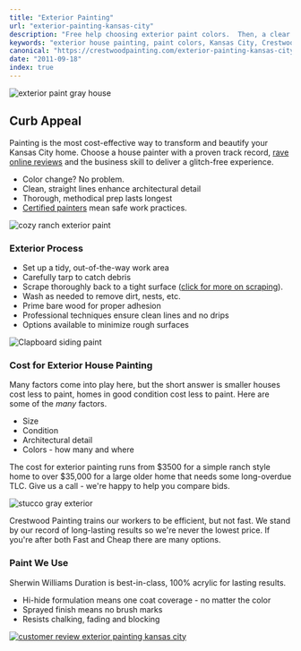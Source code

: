 ```yaml
---
title: "Exterior Painting"
url: "exterior-painting-kansas-city"
description: "Free help choosing exterior paint colors.  Then, a clear proposal, prompt workers, on-time completion. Call us today for a No Drips, No Drama experience."
keywords: "exterior house painting, paint colors, Kansas City, Crestwood Painting, Leawood, Mission Hills, Prairie Village,"
canonical: "https://crestwoodpainting.com/exterior-painting-kansas-city/"
date: "2011-09-18"
index: true
---
```


![exterior paint gray house](/images/exterior/midcentury-front.jpg)

## Curb Appeal

Painting is the most cost-effective way to transform and beautify your Kansas City home. Choose a house painter with a proven track record, [rave online reviews](/reviews/) and the business skill to deliver a glitch-free experience.

- Color change? No problem.
- Clean, straight lines enhance architectural detail
- Thorough, methodical prep lasts longest
- [Certified painters](/lead-paint-certification-important/) mean safe work practices.

![cozy ranch exterior paint](/images/exterior/clapboard-deepgreen.jpg)

### Exterior Process

- Set up a tidy, out-of-the-way work area
- Carefully tarp to catch debris
- Scrape thoroughly back to a tight surface ([click for more on scraping](/scraping-paint-prep-kansas-city/)).
- Wash as needed to remove dirt, nests, etc.
- Prime bare wood for proper adhesion
- Professional techniques ensure clean lines and no drips
- Options available to minimize rough surfaces

![Clapboard siding paint](/images/exterior/clapboard-deepgreen.jpg)

### Cost for Exterior House Painting

Many factors come into play here, but the short answer is smaller houses cost less to paint, homes in good condition cost less to paint. Here are some of the *many* factors.

- Size
- Condition
- Architectural detail
- Colors - how many and where

The cost for exterior painting runs from $3500 for a simple ranch style home to over $35,000 for a large older home that needs some long-overdue TLC. Give us a call - we're happy to help you compare bids.

![stucco gray exterior](/images/exterior/stucco-grays-l.webp)

Crestwood Painting trains our workers to be efficient, but not fast. We stand by our record of long-lasting results so we're never the lowest price. If you're after both Fast and Cheap there are many options.

### Paint We Use

Sherwin Williams Duration is best-in-class, 100% acrylic for lasting results.

- Hi-hide formulation means one coat coverage - no matter the color
- Sprayed finish means no brush marks  
- Resists chalking, fading and blocking

[![customer review exterior painting kansas city](/images/r13-4-alex-t.webp)](/reviews/)
